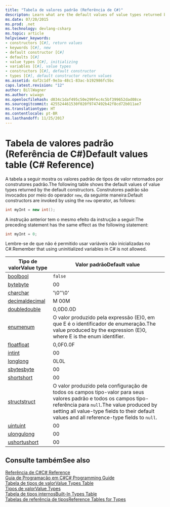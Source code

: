 ```yaml
---
title: "Tabela de valores padrão (Referência de C#)"
descripton: Learn what are the default values of value types returned by the default constructors.
ms.date: 07/20/2015
ms.prod: .net
ms.technology: devlang-csharp
ms.topic: article
helpviewer_keywords:
- constructors [C#], return values
- keywords [C#], new
- default constructor [C#]
- defaults [C#]
- value types [C#], initializing
- variables [C#], value types
- constructors [C#], default constructor
- types [C#], default constructor return values
ms.assetid: 4af2c1df-9e3a-48c1-83ac-b192986fc5bc
caps.latest.revision: "12"
author: BillWagner
ms.author: wiwagn
ms.openlocfilehash: d034c1daf495c50e299fec4c5bf399652dad08ce
ms.sourcegitcommit: 425524461530f020f9747492b42f8cd72b011ae7
ms.translationtype: HT
ms.contentlocale: pt-BR
ms.lasthandoff: 11/25/2017
---
```

# <a name="default-values-table-c-reference"></a><span data-ttu-id="cb2ef-102">Tabela de valores padrão (Referência de C#)</span><span class="sxs-lookup"><span data-stu-id="cb2ef-102">Default values table (C# Reference)</span></span>
<span data-ttu-id="cb2ef-103">A tabela a seguir mostra os valores padrão de tipos de valor retornados por construtores padrão.</span><span class="sxs-lookup"><span data-stu-id="cb2ef-103">The following table shows the default values of value types returned by the default constructors.</span></span> <span data-ttu-id="cb2ef-104">Construtores padrão são invocados por meio do operador `new`, da seguinte maneira:</span><span class="sxs-lookup"><span data-stu-id="cb2ef-104">Default constructors are invoked by using the `new` operator, as follows:</span></span>

```csharp
int myInt = new int();
```

<span data-ttu-id="cb2ef-105">A instrução anterior tem o mesmo efeito da instrução a seguir:</span><span class="sxs-lookup"><span data-stu-id="cb2ef-105">The preceding statement has the same effect as the following statement:</span></span>

```csharp
int myInt = 0;
```

<span data-ttu-id="cb2ef-106">Lembre-se de que não é permitido usar variáveis não inicializadas no C#.</span><span class="sxs-lookup"><span data-stu-id="cb2ef-106">Remember that using uninitialized variables in C# is not allowed.</span></span>

|<span data-ttu-id="cb2ef-107">Tipo de valor</span><span class="sxs-lookup"><span data-stu-id="cb2ef-107">Value type</span></span>|<span data-ttu-id="cb2ef-108">Valor padrão</span><span class="sxs-lookup"><span data-stu-id="cb2ef-108">Default value</span></span>|
|----------------|-------------------|
|[<span data-ttu-id="cb2ef-109">bool</span><span class="sxs-lookup"><span data-stu-id="cb2ef-109">bool</span></span>](../../../csharp/language-reference/keywords/bool.md)|`false`|
|[<span data-ttu-id="cb2ef-110">byte</span><span class="sxs-lookup"><span data-stu-id="cb2ef-110">byte</span></span>](../../../csharp/language-reference/keywords/byte.md)|<span data-ttu-id="cb2ef-111">0</span><span class="sxs-lookup"><span data-stu-id="cb2ef-111">0</span></span>|
|[<span data-ttu-id="cb2ef-112">char</span><span class="sxs-lookup"><span data-stu-id="cb2ef-112">char</span></span>](../../../csharp/language-reference/keywords/char.md)|<span data-ttu-id="cb2ef-113">'\0'</span><span class="sxs-lookup"><span data-stu-id="cb2ef-113">'\0'</span></span>|
|[<span data-ttu-id="cb2ef-114">decimal</span><span class="sxs-lookup"><span data-stu-id="cb2ef-114">decimal</span></span>](../../../csharp/language-reference/keywords/decimal.md)|<span data-ttu-id="cb2ef-115">M 0</span><span class="sxs-lookup"><span data-stu-id="cb2ef-115">0M</span></span>|
|[<span data-ttu-id="cb2ef-116">double</span><span class="sxs-lookup"><span data-stu-id="cb2ef-116">double</span></span>](../../../csharp/language-reference/keywords/double.md)|<span data-ttu-id="cb2ef-117">0,0D</span><span class="sxs-lookup"><span data-stu-id="cb2ef-117">0.0D</span></span>|
|[<span data-ttu-id="cb2ef-118">enum</span><span class="sxs-lookup"><span data-stu-id="cb2ef-118">enum</span></span>](../../../csharp/language-reference/keywords/enum.md)|<span data-ttu-id="cb2ef-119">O valor produzido pela expressão (E)0, em que E é o identificador de enumeração.</span><span class="sxs-lookup"><span data-stu-id="cb2ef-119">The value produced by the expression (E)0, where E is the enum identifier.</span></span>|
|[<span data-ttu-id="cb2ef-120">float</span><span class="sxs-lookup"><span data-stu-id="cb2ef-120">float</span></span>](../../../csharp/language-reference/keywords/float.md)|<span data-ttu-id="cb2ef-121">0,0F</span><span class="sxs-lookup"><span data-stu-id="cb2ef-121">0.0F</span></span>|
|[<span data-ttu-id="cb2ef-122">int</span><span class="sxs-lookup"><span data-stu-id="cb2ef-122">int</span></span>](../../../csharp/language-reference/keywords/int.md)|<span data-ttu-id="cb2ef-123">0</span><span class="sxs-lookup"><span data-stu-id="cb2ef-123">0</span></span>|
|[<span data-ttu-id="cb2ef-124">long</span><span class="sxs-lookup"><span data-stu-id="cb2ef-124">long</span></span>](../../../csharp/language-reference/keywords/long.md)|<span data-ttu-id="cb2ef-125">0L</span><span class="sxs-lookup"><span data-stu-id="cb2ef-125">0L</span></span>|
|[<span data-ttu-id="cb2ef-126">sbyte</span><span class="sxs-lookup"><span data-stu-id="cb2ef-126">sbyte</span></span>](../../../csharp/language-reference/keywords/sbyte.md)|<span data-ttu-id="cb2ef-127">0</span><span class="sxs-lookup"><span data-stu-id="cb2ef-127">0</span></span>|
|[<span data-ttu-id="cb2ef-128">short</span><span class="sxs-lookup"><span data-stu-id="cb2ef-128">short</span></span>](../../../csharp/language-reference/keywords/short.md)|<span data-ttu-id="cb2ef-129">0</span><span class="sxs-lookup"><span data-stu-id="cb2ef-129">0</span></span>|
|[<span data-ttu-id="cb2ef-130">struct</span><span class="sxs-lookup"><span data-stu-id="cb2ef-130">struct</span></span>](../../../csharp/language-reference/keywords/struct.md)|<span data-ttu-id="cb2ef-131">O valor produzido pela configuração de todos os campos tipo-valor para seus valores padrão e todos os campos tipo-referência para `null`.</span><span class="sxs-lookup"><span data-stu-id="cb2ef-131">The value produced by setting all value-type fields to their default values and all reference-type fields to `null`.</span></span>|
|[<span data-ttu-id="cb2ef-132">uint</span><span class="sxs-lookup"><span data-stu-id="cb2ef-132">uint</span></span>](../../../csharp/language-reference/keywords/uint.md)|<span data-ttu-id="cb2ef-133">0</span><span class="sxs-lookup"><span data-stu-id="cb2ef-133">0</span></span>|
|[<span data-ttu-id="cb2ef-134">ulong</span><span class="sxs-lookup"><span data-stu-id="cb2ef-134">ulong</span></span>](../../../csharp/language-reference/keywords/ulong.md)|<span data-ttu-id="cb2ef-135">0</span><span class="sxs-lookup"><span data-stu-id="cb2ef-135">0</span></span>|
|[<span data-ttu-id="cb2ef-136">ushort</span><span class="sxs-lookup"><span data-stu-id="cb2ef-136">ushort</span></span>](../../../csharp/language-reference/keywords/ushort.md)|<span data-ttu-id="cb2ef-137">0</span><span class="sxs-lookup"><span data-stu-id="cb2ef-137">0</span></span>|

## <a name="see-also"></a><span data-ttu-id="cb2ef-138">Consulte também</span><span class="sxs-lookup"><span data-stu-id="cb2ef-138">See also</span></span>
 [<span data-ttu-id="cb2ef-139">Referência de C#</span><span class="sxs-lookup"><span data-stu-id="cb2ef-139">C# Reference</span></span>](../../../csharp/language-reference/index.md)  
 [<span data-ttu-id="cb2ef-140">Guia de Programação em C#</span><span class="sxs-lookup"><span data-stu-id="cb2ef-140">C# Programming Guide</span></span>](../../../csharp/programming-guide/index.md)  
 [<span data-ttu-id="cb2ef-141">Tabela de tipos de valor</span><span class="sxs-lookup"><span data-stu-id="cb2ef-141">Value Types Table</span></span>](../../../csharp/language-reference/keywords/value-types-table.md)  
 [<span data-ttu-id="cb2ef-142">Tipos de valor</span><span class="sxs-lookup"><span data-stu-id="cb2ef-142">Value Types</span></span>](../../../csharp/language-reference/keywords/value-types.md)  
 [<span data-ttu-id="cb2ef-143">Tabela de tipos internos</span><span class="sxs-lookup"><span data-stu-id="cb2ef-143">Built-In Types Table</span></span>](../../../csharp/language-reference/keywords/built-in-types-table.md)  
 [<span data-ttu-id="cb2ef-144">Tabelas de referência de tipos</span><span class="sxs-lookup"><span data-stu-id="cb2ef-144">Reference Tables for Types</span></span>](../../../csharp/language-reference/keywords/reference-tables-for-types.md)
